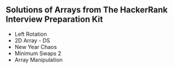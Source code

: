Solutions of Arrays from The HackerRank Interview Preparation Kit
---
- Left Rotation
- 2D Array - DS
- New Year Chaos
- Minimum Swaps 2
- Array Manipulation
